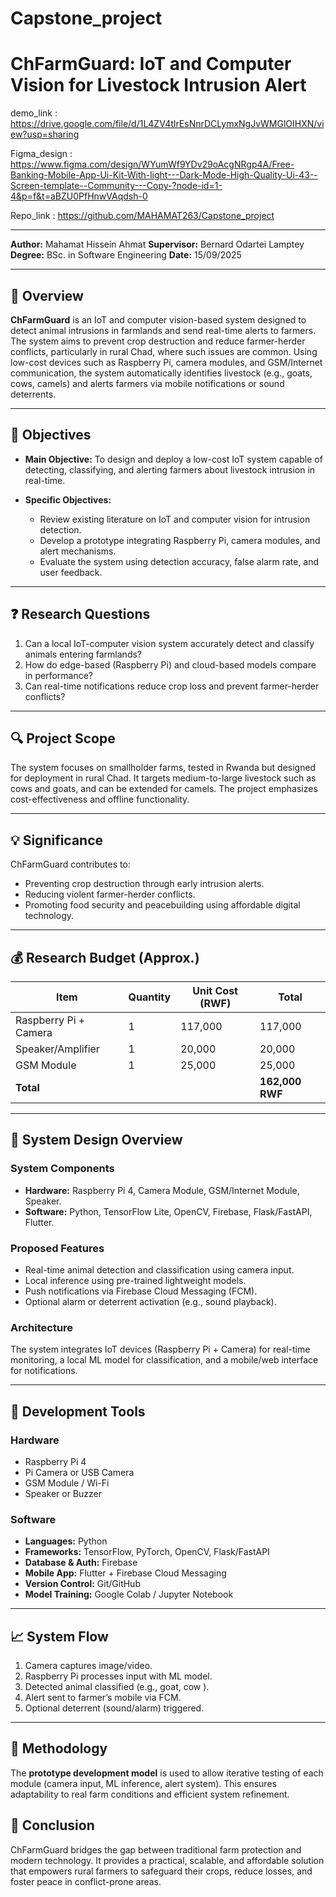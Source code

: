 # Capstone_project
# ChFarmGuard: IoT and Computer Vision for Livestock Intrusion Alert

demo_link : https://drive.google.com/file/d/1L4ZV4tlrEsNnrDCLymxNgJvWMGlOIHXN/view?usp=sharing

Figma_design : https://www.figma.com/design/WYumWf9YDv29oAcgNRgp4A/Free-Banking-Mobile-App-Ui-Kit-With-light---Dark-Mode-High-Quality-Ui-43--Screen-template--Community---Copy-?node-id=1-4&p=f&t=aBZU0PfHnwVAqdsh-0

Repo_link : https://github.com/MAHAMAT263/Capstone_project

---
**Author:** Mahamat Hissein Ahmat
**Supervisor:** Bernard Odartei Lamptey
**Degree:** BSc. in Software Engineering
**Date:** 15/09/2025

---

## 📘 Overview

**ChFarmGuard** is an IoT and computer vision-based system designed to detect animal intrusions in farmlands and send real-time alerts to farmers. The system aims to prevent crop destruction and reduce farmer-herder conflicts, particularly in rural Chad, where such issues are common. Using low-cost devices such as Raspberry Pi, camera modules, and GSM/Internet communication, the system automatically identifies livestock (e.g., goats, cows, camels) and alerts farmers via mobile notifications or sound deterrents.

---

## 🧩 Objectives

* **Main Objective:**
  To design and deploy a low-cost IoT system capable of detecting, classifying, and alerting farmers about livestock intrusion in real-time.

* **Specific Objectives:**

  * Review existing literature on IoT and computer vision for intrusion detection.
  * Develop a prototype integrating Raspberry Pi, camera modules, and alert mechanisms.
  * Evaluate the system using detection accuracy, false alarm rate, and user feedback.

---

## ❓ Research Questions

1. Can a local IoT-computer vision system accurately detect and classify animals entering farmlands?
2. How do edge-based (Raspberry Pi) and cloud-based models compare in performance?
3. Can real-time notifications reduce crop loss and prevent farmer-herder conflicts?

---

## 🔍 Project Scope

The system focuses on smallholder farms, tested in Rwanda but designed for deployment in rural Chad. It targets medium-to-large livestock such as cows and goats, and can be extended for camels. The project emphasizes cost-effectiveness and offline functionality.

---

## 💡 Significance

ChFarmGuard contributes to:

* Preventing crop destruction through early intrusion alerts.
* Reducing violent farmer-herder conflicts.
* Promoting food security and peacebuilding using affordable digital technology.

---

## 💰 Research Budget (Approx.)

| Item                  | Quantity | Unit Cost (RWF) | Total           |
| --------------------- | -------- | --------------- | --------------- |
| Raspberry Pi + Camera | 1        | 117,000         | 117,000         |
| Speaker/Amplifier     | 1        | 20,000          | 20,000          |
| GSM Module            | 1        | 25,000          | 25,000          |
| **Total**             |          |                 | **162,000 RWF** |

---

## 🧠 System Design Overview

### **System Components**

* **Hardware:** Raspberry Pi 4, Camera Module, GSM/Internet Module, Speaker.
* **Software:** Python, TensorFlow Lite, OpenCV, Firebase, Flask/FastAPI, Flutter.

### **Proposed Features**

* Real-time animal detection and classification using camera input.
* Local inference using pre-trained lightweight models.
* Push notifications via Firebase Cloud Messaging (FCM).
* Optional alarm or deterrent activation (e.g., sound playback).

### **Architecture**

The system integrates IoT devices (Raspberry Pi + Camera) for real-time monitoring, a local ML model for classification, and a mobile/web interface for notifications.

---

## 🧮 Development Tools

### **Hardware**

* Raspberry Pi 4
* Pi Camera or USB Camera
* GSM Module / Wi-Fi
* Speaker or Buzzer

### **Software**

* **Languages:** Python
* **Frameworks:** TensorFlow, PyTorch, OpenCV, Flask/FastAPI
* **Database & Auth:** Firebase
* **Mobile App:** Flutter + Firebase Cloud Messaging
* **Version Control:** Git/GitHub
* **Model Training:** Google Colab / Jupyter Notebook

---

## 📈 System Flow

1. Camera captures image/video.
2. Raspberry Pi processes input with ML model.
3. Detected animal classified (e.g., goat, cow ).
4. Alert sent to farmer’s mobile via FCM.
5. Optional deterrent (sound/alarm) triggered.

---

## 🔬 Methodology

The **prototype development model** is used to allow iterative testing of each module (camera input, ML inference, alert system). This ensures adaptability to real farm conditions and efficient system refinement.



## 🧩 Conclusion

ChFarmGuard bridges the gap between traditional farm protection and modern technology. It provides a practical, scalable, and affordable solution that empowers rural farmers to safeguard their crops, reduce losses, and foster peace in conflict-prone areas.
